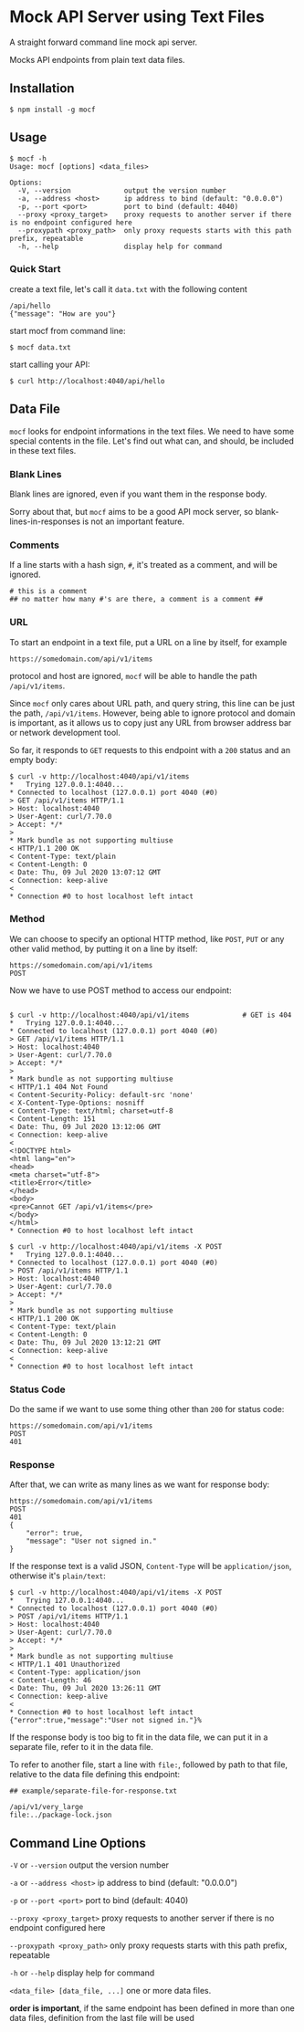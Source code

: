 # Mock API Server using Text Files

A straight forward command line mock api server.

Mocks API endpoints from plain text data files.

## Installation ##

```shell
$ npm install -g mocf
```

## Usage ##
```shell
$ mocf -h
Usage: mocf [options] <data_files>

Options:
  -V, --version             output the version number
  -a, --address <host>      ip address to bind (default: "0.0.0.0")
  -p, --port <port>         port to bind (default: 4040)
  --proxy <proxy_target>    proxy requests to another server if there is no endpoint configured here
  --proxypath <proxy_path>  only proxy requests starts with this path prefix, repeatable
  -h, --help                display help for command

```

### Quick Start ###
create a text file, let's call it `data.txt` with the following content
```
/api/hello
{"message": "How are you"}
```

start mocf from command line:
```
$ mocf data.txt
```

start calling your API:
```
$ curl http://localhost:4040/api/hello
```

## Data File ##

`mocf` looks for endpoint informations in the text files. We need to have some special contents in the file. Let's find out what can, and should, be included in these text files.

### Blank Lines ###

Blank lines are ignored, even if you want them in the response body.

Sorry about that, but `mocf` aims to be a good API mock server, so blank-lines-in-responses is not an important feature.

### Comments ###

If a line starts with a hash sign, `#`, it's treated as a comment, and will be ignored.
```
# this is a comment
## no matter how many #'s are there, a comment is a comment ##
```

### URL ###

To start an endpoint in a text file, put a URL on a line by itself, for example

```
https://somedomain.com/api/v1/items
```

protocol and host are ignored, `mocf` will be able to handle the path `/api/v1/items`.

Since `mocf` only cares about URL path, and query string, this line can be just the path, `/api/v1/items`. However, being able to ignore protocol and domain is important, as it allows us to copy just any URL from browser address bar or network development tool.

So far, it responds to `GET` requests to this endpoint with a `200` status and an empty body:

```shell
$ curl -v http://localhost:4040/api/v1/items
*   Trying 127.0.0.1:4040...
* Connected to localhost (127.0.0.1) port 4040 (#0)
> GET /api/v1/items HTTP/1.1
> Host: localhost:4040
> User-Agent: curl/7.70.0
> Accept: */*
>
* Mark bundle as not supporting multiuse
< HTTP/1.1 200 OK
< Content-Type: text/plain
< Content-Length: 0
< Date: Thu, 09 Jul 2020 13:07:12 GMT
< Connection: keep-alive
<
* Connection #0 to host localhost left intact

```

### Method ###

We can choose to specify an optional HTTP method, like `POST`, `PUT` or any other valid method, by putting it on a line by itself:

```
https://somedomain.com/api/v1/items
POST
```

Now we have to use POST method to access our endpoint:
```shell

$ curl -v http://localhost:4040/api/v1/items             # GET is 404
*   Trying 127.0.0.1:4040...
* Connected to localhost (127.0.0.1) port 4040 (#0)
> GET /api/v1/items HTTP/1.1
> Host: localhost:4040
> User-Agent: curl/7.70.0
> Accept: */*
>
* Mark bundle as not supporting multiuse
< HTTP/1.1 404 Not Found
< Content-Security-Policy: default-src 'none'
< X-Content-Type-Options: nosniff
< Content-Type: text/html; charset=utf-8
< Content-Length: 151
< Date: Thu, 09 Jul 2020 13:12:06 GMT
< Connection: keep-alive
<
<!DOCTYPE html>
<html lang="en">
<head>
<meta charset="utf-8">
<title>Error</title>
</head>
<body>
<pre>Cannot GET /api/v1/items</pre>
</body>
</html>
* Connection #0 to host localhost left intact

$ curl -v http://localhost:4040/api/v1/items -X POST
*   Trying 127.0.0.1:4040...
* Connected to localhost (127.0.0.1) port 4040 (#0)
> POST /api/v1/items HTTP/1.1
> Host: localhost:4040
> User-Agent: curl/7.70.0
> Accept: */*
>
* Mark bundle as not supporting multiuse
< HTTP/1.1 200 OK
< Content-Type: text/plain
< Content-Length: 0
< Date: Thu, 09 Jul 2020 13:12:21 GMT
< Connection: keep-alive
<
* Connection #0 to host localhost left intact

```

### Status Code ###

Do the same if we want to use some thing other than `200` for status code:

```
https://somedomain.com/api/v1/items
POST
401
```

### Response ###
After that, we can write as many lines as we want for response body:

```
https://somedomain.com/api/v1/items
POST
401
{
    "error": true,
    "message": "User not signed in."
}
```

If the response text is a valid JSON, `Content-Type` will be `application/json`, otherwise it's `plain/text`:

```shell
$ curl -v http://localhost:4040/api/v1/items -X POST
*   Trying 127.0.0.1:4040...
* Connected to localhost (127.0.0.1) port 4040 (#0)
> POST /api/v1/items HTTP/1.1
> Host: localhost:4040
> User-Agent: curl/7.70.0
> Accept: */*
>
* Mark bundle as not supporting multiuse
< HTTP/1.1 401 Unauthorized
< Content-Type: application/json
< Content-Length: 46
< Date: Thu, 09 Jul 2020 13:26:11 GMT
< Connection: keep-alive
<
* Connection #0 to host localhost left intact
{"error":true,"message":"User not signed in."}%
```

If the response body is too big to fit in the data file, we can put it in a separate file, refer to it in the data file.

To refer to another file, start a line with `file:`, followed by path to that file, relative to the data file defining this endpoint:

```
## example/separate-file-for-response.txt

/api/v1/very_large
file:../package-lock.json

```

## Command Line Options ##

`-V` or `--version` output the version number

`-a` or `--address <host>` ip address to bind (default: "0.0.0.0")

`-p` or `--port <port>` port to bind (default: 4040)

`--proxy <proxy_target>` proxy requests to another server if there is no endpoint configured here

`--proxypath <proxy_path>` only proxy requests starts with this path prefix, repeatable

`-h` or `--help` display help for command

`<data_file> [data_file, ...]` one or more data files.

**order is important**, if the same endpoint has been defined in more than one data files, definition from the last file will be used
